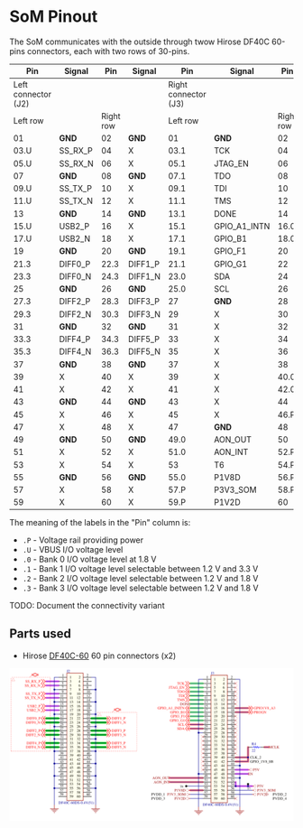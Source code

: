 # SoM Pinout

The SoM communicates with the outside through twow Hirose DF40C 60-pins
connectors, each with two rows of 30-pins.

| Pin  | Signal  | Pin  | Signal  | Pin  | Signal       | Pin  | Signal      |
|------|---------|------|---------|------|--------------|------|-------------|
| Left connector (J2)          |||| Right connector (J3)                  ||||
| Left row      || Right row     || Left row           || Right row         ||
| 01   | **GND** | 02   | **GND** | 01   | **GND**      | 02   | **GND**     |
| 03.U | SS_RX_P | 04   | X       | 03.1 | TCK          | 04   | X           |
| 05.U | SS_RX_N | 06   | X       | 05.1 | JTAG_EN      | 06   | X           |
| 07   | **GND** | 08   | **GND** | 07.1 | TDO          | 08   | X           |
| 09.U | SS_TX_P | 10   | X       | 09.1 | TDI          | 10   | X           |
| 11.U | SS_TX_N | 12   | X       | 11.1 | TMS          | 12   | X           |
| 13   | **GND** | 14   | **GND** | 13.1 | DONE         | 14   | X           |
| 15.U | USB2_P  | 16   | X       | 15.1 | GPIO_A1_INTN | 16.0 | GPIO1V8_A3  |
| 17.U | USB2_N  | 18   | X       | 17.1 | GPIO_B1      | 18.0 | PROGN       |
| 19   | **GND** | 20   | **GND** | 19.1 | GPIO_F1      | 20   | X           |
| 21.3 | DIFF0_P | 22.3 | DIFF1_P | 21.1 | GPIO_G1      | 22   | X           |
| 23.3 | DIFF0_N | 24.3 | DIFF1_N | 23.0 | SDA          | 24   | X           |
| 25   | **GND** | 26   | **GND** | 25.0 | SCL          | 26   | X           |
| 27.3 | DIFF2_P | 28.3 | DIFF3_P | 27   | **GND**      | 28   | X           |
| 29.3 | DIFF2_N | 30.3 | DIFF3_N | 29   | X            | 30   | X           |
| 31   | **GND** | 32   | **GND** | 31   | X            | 32   | X           |
| 33.3 | DIFF4_P | 34.3 | DIFF5_P | 33   | X            | 34   | X           |
| 35.3 | DIFF4_N | 36.3 | DIFF5_N | 35   | X            | 36   | X           |
| 37   | **GND** | 38   | **GND** | 37   | X            | 38   | X           |
| 39   | X       | 40   | X       | 39   | X            | 40.0 | CLK2        |
| 41   | X       | 42   | X       | 41   | X            | 42.0 | GPIO_1V8_H8 |
| 43   | **GND** | 44   | **GND** | 43   | X            | 44   | **GND**     |
| 45   | X       | 46   | X       | 45   | X            | 46.P | P5V         |
| 47   | X       | 48   | X       | 47   | **GND**      | 48   | EN          |
| 49   | **GND** | 50   | **GND** | 49.0 | AON_OUT      | 50   | **GND**     |
| 51   | X       | 52   | X       | 51.0 | AON_INT      | 52.P | P5V         |
| 53   | X       | 54   | X       | 53   | T6           | 54.P | P5V         |
| 55   | **GND** | 56   | **GND** | 55.0 | P1V8D        | 56.P | P3V3_SOM    |
| 57   | X       | 58   | X       | 57.P | P3V3_SOM     | 58.P | P1V2D       |
| 59   | X       | 60   | X       | 59.P | P1V2D        | 60   | X           |

The meaning of the labels in the "Pin" column is:

- `.P` - Voltage rail providing power
- `.U` - VBUS I/O voltage level
- `.0` - Bank 0 I/O voltage level at 1.8 V
- `.1` - Bank 1 I/O voltage level selectable between 1.2 V and 3.3 V
- `.2` - Bank 2 I/O voltage level selectable between 1.2 V and 1.8 V
- `.3` - Bank 3 I/O voltage level selectable between 1.2 V and 1.8 V

TODO: Document the connectivity variant

## Parts used

- Hirose [DF40C-60](https://www.hirose.com/en/product/document?clcode=&productname=&series=DF40&documenttype=Guideline&lang=en&documentid=D80_en)
  60 pin connectors (x2)

![](images/som_connector.png)
